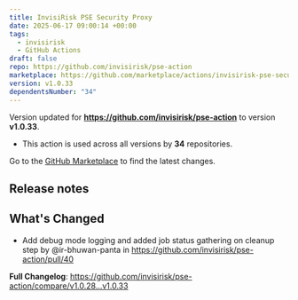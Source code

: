 ```yaml
---
title: InvisiRisk PSE Security Proxy
date: 2025-06-17 09:00:14 +00:00
tags:
  - invisirisk
  - GitHub Actions
draft: false
repo: https://github.com/invisirisk/pse-action
marketplace: https://github.com/marketplace/actions/invisirisk-pse-security-proxy
version: v1.0.33
dependentsNumber: "34"
---
```



Version updated for **https://github.com/invisirisk/pse-action** to version **v1.0.33**.
- This action is used across all versions by **34** repositories.

Go to the [GitHub Marketplace](https://github.com/marketplace/actions/invisirisk-pse-security-proxy) to find the latest changes.

## Release notes

## What's Changed
* Add debug mode logging and added job status gathering on cleanup step by @ir-bhuwan-panta in https://github.com/invisirisk/pse-action/pull/40


**Full Changelog**: https://github.com/invisirisk/pse-action/compare/v1.0.28...v1.0.33
